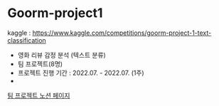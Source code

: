 # Goorm-project1

kaggle : https://www.kaggle.com/competitions/goorm-project-1-text-classification
- 영화 리뷰 감정 분석 (텍스트 분류)
- 팀 프로젝트(8명)
- 프로젝트 진행 기간 : 2022.07. - 2022.07. (1주)
- 

[팀 프로젝트 노션 페이지](https://goorm.notion.site/GPT-3-8815ef6eba56499ea152d3aae0659b07)